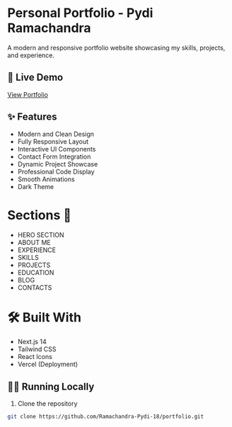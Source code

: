# Personal Portfolio - Pydi Ramachandra

A modern and responsive portfolio website showcasing my skills, projects, and experience.

## 🚀 Live Demo

[View Portfolio](https://portofolio-j4gr64hnb-ramachandra-pydi-18s-projects.vercel.app)

## ✨ Features

- Modern and Clean Design
- Fully Responsive Layout
- Interactive UI Components
- Contact Form Integration
- Dynamic Project Showcase
- Professional Code Display
- Smooth Animations
- Dark Theme

# Sections :bookmark:

- HERO SECTION
- ABOUT ME
- EXPERIENCE
- SKILLS
- PROJECTS
- EDUCATION
- BLOG
- CONTACTS

# 🛠️ Built With

- Next.js 14
- Tailwind CSS
- React Icons
- Vercel (Deployment)

## 🏃‍♂️ Running Locally

1. Clone the repository
```bash
git clone https://github.com/Ramachandra-Pydi-18/portfolio.git
```